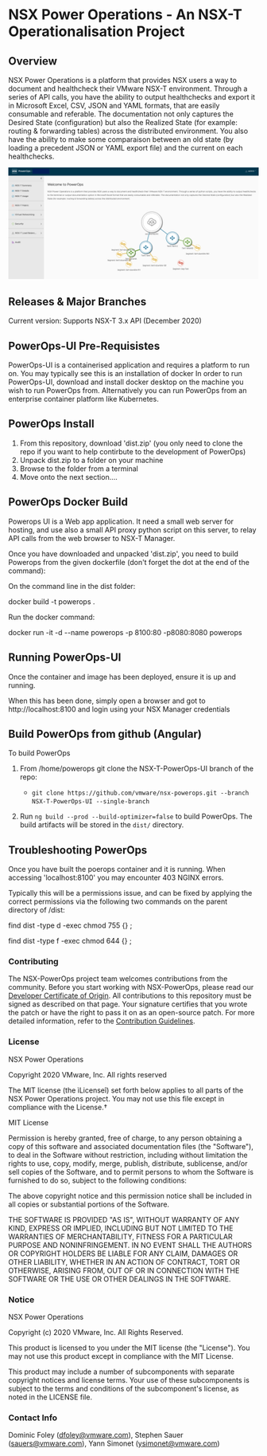 # NSX Power Operations - An NSX-T Operationalisation Project


## Overview
NSX Power Operations is a platform that provides NSX users a way to document and healthcheck their VMware NSX-T environment. Through a series of API calls, you have the ability to output healthchecks and export it in Microsoft Excel, CSV, JSON and YAML formats, that are easily consumable and referable. The documentation not only captures the Desired State (configuration) but also the Realized State (for example: routing & forwarding tables) across the distributed environment.
You also have the ability to make some comparaison between an old state (by loading a precedent JSON or YAML export file) and the current on each healthchecks.

![Semantic description of image](src/assets/images/screenshot.png)

## Releases & Major Branches
Current version: Supports NSX-T 3.x API (December 2020)

## PowerOps-UI Pre-Requisistes
PowerOps-UI is a containerised application and requires a platform to run on.  You may typically see this is an installation of docker
In order to run PowerOps-UI, download and install docker desktop on the machine you wish to run PowerOps from.
Alternatively you can run PowerOps from an enterprise container platform like Kubernetes.

## PowerOps Install

1) From this repository, download 'dist.zip' (you only need to clone the repo if you want to help contirbute to the development of PowerOps)
2) Unpack dist.zip to a folder on your machine
3) Browse to the folder from a terminal
4) Move onto the next section....

## PowerOps Docker Build
Powerops UI is a Web app application. It need a small web server for hosting, and use also a small API proxy python script on this server, to relay API calls from the web browser to NSX-T Manager. 

Once you have downloaded and unpacked 'dist.zip', you need to build Powerops from the given dockerfile (don't forget the dot at the end of the command): 

On the command line in the dist folder:

docker build -t powerops .

Run the docker command: 

docker run -it -d --name powerops -p 8100:80 -p8080:8080  powerops

## Running PowerOps-UI
Once the container and image has been deployed, ensure it is up and running.

When this has been done, simply open a browser and got to http://localhost:8100 and login using your NSX Manager credentials

## Build PowerOps from github (Angular)
To build PowerOps

1. From /home/powerops git clone the NSX-T-PowerOps-UI branch of the repo:
    * `git clone https://github.com/vmware/nsx-powerops.git --branch NSX-T-PowerOps-UI --single-branch`

2. Run `ng build --prod --build-optimizer=false` to build PowerOps. The build artifacts will be stored in the `dist/` directory.

## Troubleshooting PowerOps
Once you have built the poerops container and it is running.  When accessing 'localhost:8100' you may encounter 403 NGINX errors.

Typically this will be a permissions issue, and can be fixed by applying the correct permissions via the following two commands on the parent directory of /dist:

find dist -type d -exec chmod 755 {} \;

find dist -type f -exec chmod 644 {} \;

### Contributing
The NSX-PowerOps project team welcomes contributions from the community. Before you start working with NSX-PowerOps, please read our [Developer Certificate of Origin](https://cla.vmware.com/dco). All contributions to this repository must be signed as described on that page. Your signature certifies that you wrote the patch or have the right to pass it on as an open-source patch. For more detailed information, refer to the [Contribution Guidelines](CONTRIBUTING.md).

### License 
NSX Power Operations

Copyright 2020 VMware, Inc.  All rights reserved                

The MIT license (the ìLicenseî) set forth below applies to all parts of the NSX Power Operations project.  You may not use this file except in compliance with the License.†

MIT License

Permission is hereby granted, free of charge, to any person obtaining a copy of this software and associated documentation files (the "Software"), to deal in the Software without restriction, including without limitation the rights to use, copy, modify, merge, publish, distribute, sublicense, and/or sell copies of the Software, and to permit persons to whom the Software is furnished to do so, subject to the following conditions:

The above copyright notice and this permission notice shall be included in all copies or substantial portions of the Software.

THE SOFTWARE IS PROVIDED "AS IS", WITHOUT WARRANTY OF ANY KIND, EXPRESS OR IMPLIED, INCLUDING BUT NOT LIMITED TO THE WARRANTIES OF MERCHANTABILITY, FITNESS FOR A PARTICULAR PURPOSE AND NONINFRINGEMENT. IN NO EVENT SHALL THE AUTHORS OR COPYRIGHT HOLDERS BE LIABLE FOR ANY CLAIM, DAMAGES OR OTHER LIABILITY, WHETHER IN AN ACTION OF CONTRACT, TORT OR OTHERWISE, ARISING FROM, OUT OF OR IN CONNECTION WITH THE SOFTWARE OR THE USE OR OTHER DEALINGS IN THE SOFTWARE.

### Notice
NSX Power Operations

Copyright (c) 2020 VMware, Inc. All Rights Reserved. 

This product is licensed to you under the MIT license (the "License").  You may not use this product except in compliance with the MIT License.  

This product may include a number of subcomponents with separate copyright notices and license terms. Your use of these subcomponents is subject to the terms and conditions of the subcomponent's license, as noted in the LICENSE file. 

### Contact Info
Dominic Foley (dfoley@vmware.com), Stephen Sauer (sauers@vmware.com), Yann Simonet (ysimonet@vmware.com)

